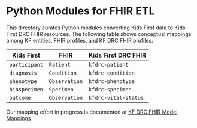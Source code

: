 # Python Modules for FHIR ETL

This directory curates Python modules converting Kids First data to Kids First DRC FHIR resources.
The following table shows conceptual mappings among KF entities, FHIR profiles, and KF DRC FHIR profiles:

| Kids First             | FHIR                   | Kids First DRC FHIR    |
|------------------------|------------------------|------------------------|
| `participant`          | `Patient`              | `kfdrc-patient`        |
| `diagnosis`            | `Condition`            | `kfdrc-condition`      |
| `phenotype`            | `Observation`          | `kfdrc-phenotype`      |
| `biospecimen`          | `Specimen`             | `kfdrc-specimen`       |
| `outcome`              | `Observation`          | `kfdrc-vital-status`   |

Our mapping effort in progress is documented at [KF DRC FHIR Model Mappings](https://docs.google.com/spreadsheets/d/19tQnE75UzvP_k29D-QprbsJ-6ZO2PdUmKPiWHKkcTEg/edit#gid=1197884015).
